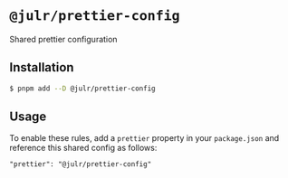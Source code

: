 # `@julr/prettier-config`

Shared prettier configuration

## Installation

```bash
$ pnpm add --D @julr/prettier-config
```

## Usage

To enable these rules, add a `prettier` property in your `package.json` and reference this shared config as follows:

```
"prettier": "@julr/prettier-config"
```
